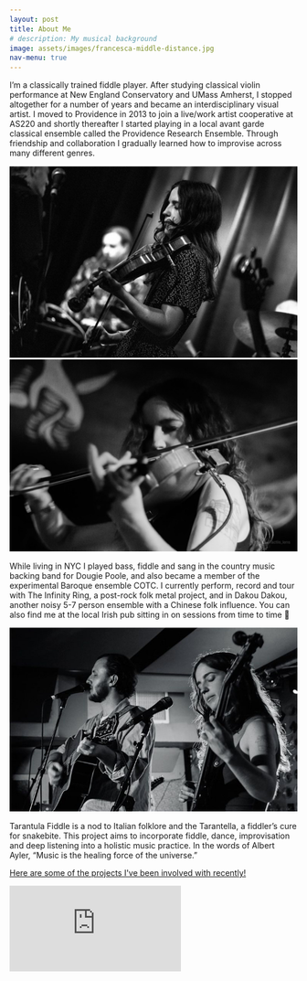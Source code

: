 ```yaml
---
layout: post
title: About Me
# description: My musical background
image: assets/images/francesca-middle-distance.jpg
nav-menu: true
---
```



<!-- <img src="/assets/images/francesca-middle-distance.jpg" style="width:100%;max-width:600px"> -->

I’m a classically trained fiddle player. After studying classical violin performance at New England Conservatory and UMass Amherst, I stopped altogether for a number of years and became an interdisciplinary visual artist. I moved to Providence in 2013 to join a live/work artist cooperative at AS220 and shortly thereafter I started playing in a local avant garde classical ensemble called the Providence Research Ensemble. Through friendship and collaboration I gradually learned how to improvise across many different genres. 

<div class="row">
	<div class="6u 12u$(small)">
		<img src="/assets/images/francesca-middle-distance.jpg">
	</div>
    <div class="6u 12u$(small)">
		<img src="/assets/images/francesca-closeup.jpg">
	</div>
</div>

While living in NYC I played bass, fiddle and sang in the country music backing band for Dougie Poole, and also became a member of the experimental Baroque ensemble COTC. I currently perform, record and tour with The Infinity Ring, a post-rock folk metal project, and in Dakou Dakou, another noisy 5-7 person ensemble with a Chinese folk influence. You can also find me at the local Irish pub sitting in on sessions from time to time 🙂


<div class="row">
	<div class="6u 12u$(small)">
		<img src="/assets/images/dougie.jpg">
	</div>
</div>

Tarantula Fiddle is a nod to Italian folklore and the Tarantella, a fiddler’s cure for snakebite. This project aims to incorporate fiddle, dance, improvisation and deep listening into a holistic music practice. In the words of Albert Ayler, “Music is the healing force of the universe.”

[Here are some of the projects I've been involved with recently!](projects.html)

<div class="youtube">
<iframe src="https://www.youtube.com/embed/VLDf1j-V2z4?si=TmunBE8EJsEfHjae" title="YouTube video player" frameborder="0" allow="accelerometer; autoplay; clipboard-write; encrypted-media; gyroscope; picture-in-picture; web-share" referrerpolicy="strict-origin-when-cross-origin" allowfullscreen></iframe>
</div>